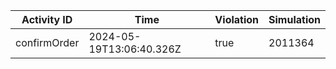 | Activity ID | Time | Violation | Simulation |
| --- | --- | --- | --- |
| confirmOrder | 2024-05-19T13:06:40.326Z | true | 2011364 |